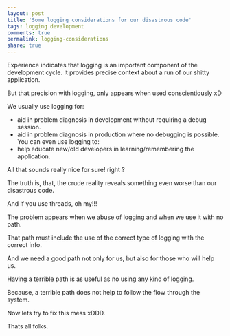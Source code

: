 ```yaml
---
layout: post
title: 'Some logging considerations for our disastrous code'
tags: logging development
comments: true
permalink: logging-considerations
share: true
---
```


Experience indicates that logging is an important component of the development cycle. It provides precise context about a run of our shitty application.

But that precision with logging, only appears when used conscientiously xD

We usually use logging for:
* aid in problem diagnosis in development without requiring a debug session.
* aid in problem diagnosis in production where no debugging is possible.
You can even use logging to:
* help educate new/old developers in learning/remembering the application.

All that sounds really nice for sure! right ?

The truth is, that, the crude reality reveals something even worse than our disastrous code.

And if you use threads, oh my!!!

The problem appears when we abuse of logging and when we use it with no path.

That path must include the use of the correct type of logging with the correct info.

And we need a good path not only for us, but also for those who will help us.

Having a terrible path is as useful as no using any kind of logging.

Because, a terrible path does not help to follow the flow through the system.

 Now lets try to fix this mess xDDD.

Thats all folks.